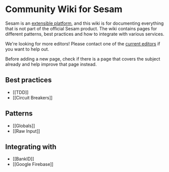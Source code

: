 # Community Wiki for Sesam

Sesam is an [extensible platform](https://docs.sesam.io/extension-points.html), and this wiki is for documenting everything that is not part of the official Sesam product. The wiki contains pages for different patterns, best practices and how to integrate with various services.

We're looking for more editors! Please contact one of the [current editors](https://github.com/orgs/sesam-community/people) if you want to help out.

Before adding a new page, check if there is a page that covers the subject already and help improve that page instead.

## Best practices
- [[TDD]]
- [[Circuit Breakers]]

## Patterns
- [[Globals]]
- [[Raw Input]]

## Integrating with
- [[BankID]]
- [[Google Firebase]]